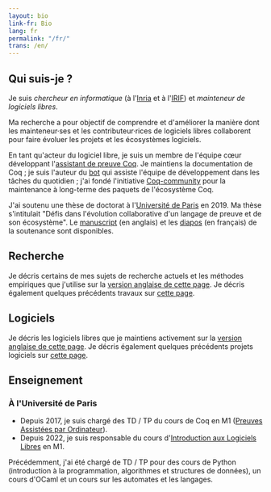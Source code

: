 ```yaml
---
layout: bio
link-fr: Bio
lang: fr
permalink: "/fr/"
trans: /en/
---
```


Qui suis-je ?
-------------

Je suis *chercheur en informatique* (à l'[Inria][] et à l'[IRIF][]) et *mainteneur de logiciels libres*.

[Inria]: https://www.inria.fr/fr
[IRIF]: https://www.irif.fr/

Ma recherche a pour objectif de comprendre et d'améliorer la manière dont les mainteneur·ses et les contributeur·rices de logiciels libres collaborent pour faire évoluer les projets et les écosystèmes logiciels.

En tant qu'acteur du logiciel libre, je suis un membre de l'équipe cœur développant l'[assistant de preuve Coq](https://coq.inria.fr/). Je maintiens la documentation de Coq ; je suis l'auteur du [bot][] qui assiste l'équipe de développement dans les tâches du quotidien ; j'ai fondé l'initiative [Coq-community][] pour la maintenance à long-terme des paquets de l'écosystème Coq.

[bot]: https://github.com/coq/bot
[Coq-community]: https://github.com/coq-community/manifesto

J'ai soutenu une thèse de doctorat à l'[Université de Paris](https://u-paris.fr) en 2019. Ma thèse s'intitulait "Défis dans l'évolution collaborative d'un langage de preuve et de son écosystème". Le [manuscript][] (en anglais) et les [diapos][] (en français) de la soutenance sont disponibles.

[manuscript]: https://hal.inria.fr/tel-02451322v1
[diapos]: https://www.irif.fr/_media/users/theo/phd_defense.pdf

Recherche
---------

Je décris certains de mes sujets de recherche actuels et les méthodes empiriques que j'utilise sur la [version anglaise de cette page](/en/#research).
Je décris également quelques précédents travaux sur [cette page](/fr/precedents-travaux).

Logiciels
---------

Je décris les logiciels libres que je maintiens activement sur la [version anglaise de cette page](/en/#software).
Je décris également quelques précédents projets logiciels sur [cette page](/fr/precedents-travaux#précédents-projets-logiciels).

Enseignement
------------

### À l'Université de Paris

- Depuis 2017, je suis chargé des TD / TP du cours de Coq en M1 ([Preuves Assistées par Ordinateur][]).
- Depuis 2022, je suis responsable du cours d'[Introduction aux Logiciels Libres][] en M1.

Précédemment, j'ai été chargé de TD / TP pour des cours de Python (introduction à la programmation, algorithmes et structures de données), un cours d'OCaml et un cours sur les automates et les langages.

[Preuves Assistées par Ordinateur]: https://github.com/herbelin/cours-preuves-ordinateur
[Introduction aux Logiciels Libres]: /fr/cours-logiciels-libres
